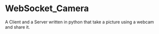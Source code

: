 # WebSocket_Camera
 A Client and a Server written in python that take a picture using a webcam and share it.

